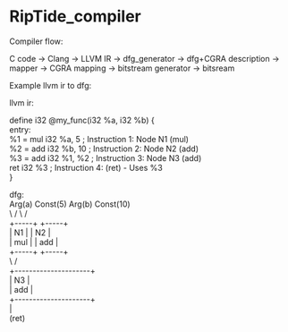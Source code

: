 # RipTide_compiler

Compiler flow:

C code -> Clang -> LLVM IR -> dfg_generator -> dfg+CGRA description -> mapper -> CGRA mapping -> bitstream generator -> bitsream 

Example llvm ir to dfg:

llvm ir:

define i32 @my_func(i32 %a, i32 %b) {  
entry:  
  %1 = mul i32 %a, 5       ; Instruction 1: Node N1 (mul)  
  %2 = add i32 %b, 10      ; Instruction 2: Node N2 (add)  
  %3 = add i32 %1, %2      ; Instruction 3: Node N3 (add)  
  ret i32 %3               ; Instruction 4: (ret) - Uses %3  
}  

dfg:  
      Arg(a)   Const(5)       Arg(b)   Const(10)  
         \       /                 \       /  
          +-----+                   +-----+  
          | N1  |                   | N2  |  
          | mul |                   | add |  
          +-----+                   +-----+  
             \                       /  
              +---------------------+  
              |         N3          |  
              |         add         |  
              +---------------------+  
                        |  
                      (ret)  
